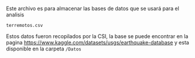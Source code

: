 Este archivo es para almacenar las bases de datos que se usará para el analisis

`terremotos.csv`

Estos datos fueron recopilados por la CSI, la base se puede encontrar en la pagina <https://www.kaggle.com/datasets/usgs/earthquake-database> y esta disponible en la carpeta `/Datos`

